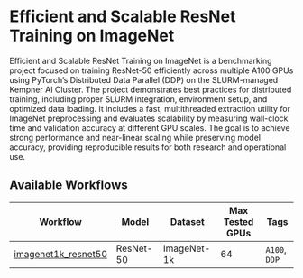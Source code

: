 # Efficient and Scalable ResNet Training on ImageNet

Efficient and Scalable ResNet Training on ImageNet is a benchmarking project focused on training ResNet-50 efficiently across multiple A100 GPUs using PyTorch’s Distributed Data Parallel (DDP) on the SLURM-managed Kempner AI Cluster. The project demonstrates best practices for distributed training, including proper SLURM integration, environment setup, and optimized data loading. It includes a fast, multithreaded extraction utility for ImageNet preprocessing and evaluates scalability by measuring wall-clock time and validation accuracy at different GPU scales. The goal is to achieve strong performance and near-linear scaling while preserving model accuracy, providing reproducible results for both research and operational use.

## Available Workflows

| Workflow                                   | Model     | Dataset     |  Max Tested GPUs  |         Tags                 |
| ------------------------------------------ | --------- | ----------- | ----------------- | ---------------------------- |
| [imagenet1k_resnet50](imagenet1k_resnet50) | ResNet-50 | ImageNet-1k |       64          | `A100`, `DDP`                |

